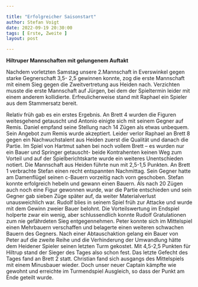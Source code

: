 ```yaml
---

title: "Erfolgreicher Saisonstart"
author: Stefan Voigt
date: 2022-09-19 20:30:00
tags: [ Erste, Zweite ]
layout: post

---
```


**Hiltruper Mannschaften mit gelungenem Auftakt**

Nachdem vorletzten Samstag unsere 2.Mannschaft in Everswinkel gegen starke Gegnerschaft 3,5- 2,5 gewinnen konnte, zog die erste Mannschaft mit einem Sieg gegen die Zweitvertretung aus Heiden nach. Verzichten musste die erste Mannschaft auf Jürgen, bei dem der Spieltermin leider mit einem anderem kollidierte. Erfreulicherweise stand mit Raphael ein Spieler aus dem Stammersatz bereit. 

<!-- continue -->

Relativ früh gab es ein erstes Ergebnis. An Brett 4 wurden die Figuren weitesgehend getauscht und Antonio einigte sich mit seinem Gegner auf Remis. Daniel empfand seine Stellung nach 14 Zügen als etwas unbequem. Sein Angebot zum Remis wurde akzeptiert. Leider verlor Raphael an Brett 8 gegen ein Nachwuchstalent aus Heiden zuerst die Qualität und danach die Partie. Im Spiel von Hartmut sahen bei noch vollem Brett – es wurden nur ein Bauer und Springer getauscht- beide Kontrahenten keinen Weg zum Vorteil und auf der Spielberichtskarte wurde ein weiteres Unentschieden notiert. Die Mannschaft aus Heiden führte nun mit 2,5-1,5 Punkten. An Brett 1 verbrachte Stefan einen recht entspannten Nachmittag. Sein Gegner hatte am Damenflügel seinen c-Bauern vorzeitig  nach vorn geschoben. Stefan konnte erfolgreich hebeln und gewann einen Bauern. Als nach 20 Zügen auch noch eine Figur gewonnen wurde, war die Partie entschieden und sein Gegner gab sieben Züge später auf, da weiter Materialverlust unausweichlich war. Rudolf blies in seinem Spiel früh zur Attacke und wurde mit dem Gewinn zweier Bauer belohnt. Die Vorteilswertung im Endspiel holperte zwar ein wenig, aber schlussendlich konnte Rudolf Gratulationen zum nie gefährdeten Sieg entgegennehmen. Peter konnte sich im Mittelspiel einen Mehrbauern verschaffen und belagerte einen weiteren schwachen Bauern des Gegners. Nach einer Abtauschaktion gelang ein Bauer von Peter auf die zweite Reihe und die Verhinderung der Umwandlung hätte dem Heidener Spieler seinen letzten Turm gekostet. Mit 4,5-2,5 Punkten für Hiltrup stand der Sieger des Tages also schon fest. Das letzte Gefecht des Tages fand an Brett 2 statt. Christian fand sich ausgangs des Mittelspiels mit einem Minusbauer wieder. Doch unser neuer Captain kämpfte wie gewohnt und erreichte im Turmendspiel Ausgleich, so dass der Punkt am Ende geteilt wurde.       